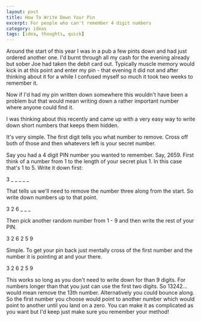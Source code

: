```yaml
---
layout: post
title: How To Write Down Your Pin 
excerpt: For people who can't remember 4 digit numbers
category: ideas
tags: [idea, thoughts, quick]
---
```


Around the start of this year I was in a pub a few pints down and had just ordered another one. I'd burnt through all my cash for the evening already but sober Joe had taken the debit card out. Typically muscle memory would kick in at this point and enter my pin - that evening it did not and after thinking about it for a while I confused myself so much it took two weeks to remember it. 

Now if I'd had my pin written down somewhere this wouldn't have been a problem but that would mean writing down a rather important number where anyone could find it.

I was thinking about this recently and came up with a very easy way to write down short numbers that keeps them hidden.

It's very simple. The first digit tells you what number to remove. Cross off both of those and then whatevers left is your secret number.

Say you had a 4 digit PIN number you wanted to remember. Say, 2659. First think of a number from 1 to the length of your secret plus 1. In this case that's 1 to 5. Write it down first:

<p class="text-center text-big center">
    3 <span class="invisible">_ _ _ _ _</span>
</p>

That tells us we'll need to remove the number three along from the start. So write down numbers up to that point.

<p class="text-center text-big  center">
    3 2 6 <span class="invisible">_ _ _</span>
</p>

Then pick another random number from 1 - 9 and then write the rest of your PIN.

<p class="text-center text-big  center">
    3 2 6 2 5 9
</p>

Simple. To get your pin back just mentally cross of the first number and the number it is pointing at and your there.

<p class="text-center text-big center">
    <span class="muted">3</span> 2 6 <span class="muted">2</span> 5 9
</p>

This works so long as you don't need to write down for than 9 digits. For numbers longer than that you just can use the first two digits. So 13242... would mean remove the 13th number. Alternatively you could bounce along. So the first number you choose would point to another number which would point to another until you land on a zero. You can make it as complicated as you want but I'd keep just make sure you remember your method!